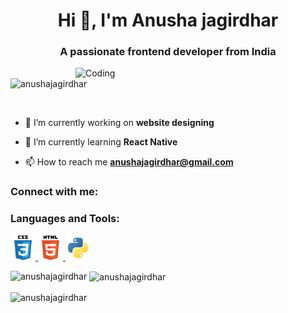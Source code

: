 <h1 align="center">Hi 👋, I'm Anusha jagirdhar</h1>
<h3 align="center">A passionate frontend developer from India</h3>
<img align="right" alt="Coding" width="400" src="https://cdn.dribbble.com/users/1857592/screenshots/3848396/character-typing.gif">

<p align="left"> <img src="https://komarev.com/ghpvc/?username=anushajagirdhar&label=Profile%20views&color=0e75b6&style=flat" alt="anushajagirdhar" /> </p>

<p align="left"> <a href="https://twitter.com/" target="blank"><img src="https://img.shields.io/twitter/follow/?logo=twitter&style=for-the-badge" alt="" /></a> </p>

- 🔭 I’m currently working on **website designing**

- 🌱 I’m currently learning **React Native**

- 📫 How to reach me **anushajagirdhar@gmail.com**

<h3 align="left">Connect with me:</h3>
<p align="left">
</p>

<h3 align="left">Languages and Tools:</h3>
<p align="left"> <a href="https://www.w3schools.com/css/" target="_blank" rel="noreferrer"> <img src="https://raw.githubusercontent.com/devicons/devicon/master/icons/css3/css3-original-wordmark.svg" alt="css3" width="40" height="40"/> </a> <a href="https://www.w3.org/html/" target="_blank" rel="noreferrer"> <img src="https://raw.githubusercontent.com/devicons/devicon/master/icons/html5/html5-original-wordmark.svg" alt="html5" width="40" height="40"/> </a> <a href="https://www.python.org" target="_blank" rel="noreferrer"> <img src="https://raw.githubusercontent.com/devicons/devicon/master/icons/python/python-original.svg" alt="python" width="40" height="40"/> </a> </p>

<p><img align="left" src="https://github-readme-stats.vercel.app/api/top-langs?username=anushajagirdhar&show_icons=true&locale=en&layout=compact" alt="anushajagirdhar" /></p>

<p>&nbsp;<img align="center" src="https://github-readme-stats.vercel.app/api?username=anushajagirdhar&show_icons=true&locale=en" alt="anushajagirdhar" /></p>

<p><img align="center" src="https://github-readme-streak-stats.herokuapp.com/?user=anushajagirdhar&" alt="anushajagirdhar" /></p>
